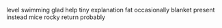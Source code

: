 level swimming glad help tiny explanation fat occasionally blanket present instead mice rocky return probably
